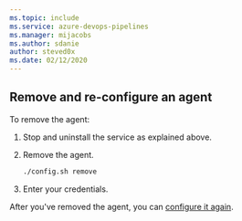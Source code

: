 ```yaml
---
ms.topic: include
ms.service: azure-devops-pipelines
ms.manager: mijacobs
ms.author: sdanie
author: steved0x
ms.date: 02/12/2020
---
```


## Remove and re-configure an agent

To remove the agent:

1. Stop and uninstall the service as explained above.

2. Remove the agent.
   ```bash
   ./config.sh remove
   ```
3. Enter your credentials.

After you've removed the agent, you can [configure it again](#download-configure).
